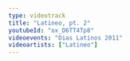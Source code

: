 ```yaml
---
type: videotrack
title: "Latineo, pt. 2"
youtubeId: "ox_D6TT4Tp8"
videoevents: "Dias Latinos 2011"
videoartists: ["Latineo"]
---
```

